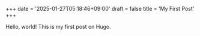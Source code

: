 +++
date = '2025-01-27T05:18:46+09:00'
draft = false
title = 'My First Post'
+++

Hello, world! This is my first post on Hugo.